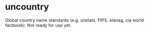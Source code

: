 uncountry
=======

Global country name standards (e.g. unstats, FIPS, stanag, cia world factbook). 
Not ready for use yet.